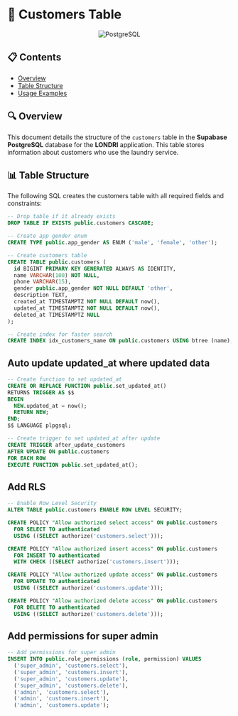 # 👤 Customers Table

<div align="center">
  <img src="https://img.shields.io/badge/PostgreSQL-316192?style=for-the-badge&logo=postgresql&logoColor=white" alt="PostgreSQL"/>
</div>

## 📋 Contents

- [Overview](#overview)
- [Table Structure](#table-structure)
- [Usage Examples](#usage-examples)

## 🔍 Overview

This document details the structure of the `customers` table in the **Supabase PostgreSQL**
database for the **LONDRI** application. This table stores information about customers who use the laundry service.

## 📊 Table Structure

The following SQL creates the customers table with all required fields and constraints:

```sql
-- Drop table if it already exists
DROP TABLE IF EXISTS public.customers CASCADE;

-- Create app gender enum
CREATE TYPE public.app_gender AS ENUM ('male', 'female', 'other');

-- Create customers table
CREATE TABLE public.customers (
  id BIGINT PRIMARY KEY GENERATED ALWAYS AS IDENTITY,
  name VARCHAR(100) NOT NULL,
  phone VARCHAR(15),
  gender public.app_gender NOT NULL DEFAULT 'other',
  description TEXT,
  created_at TIMESTAMPTZ NOT NULL DEFAULT now(),
  updated_at TIMESTAMPTZ NOT NULL DEFAULT now(),
  deleted_at TIMESTAMPTZ NULL
);

-- Create index for faster search
CREATE INDEX idx_customers_name ON public.customers USING btree (name);
```

## Auto update updated_at where updated data

```sql
-- Create function to set updated_at
CREATE OR REPLACE FUNCTION public.set_updated_at()
RETURNS TRIGGER AS $$
BEGIN
  NEW.updated_at = now();
  RETURN NEW;
END;
$$ LANGUAGE plpgsql;

-- Create trigger to set updated_at after update
CREATE TRIGGER after_update_customers
AFTER UPDATE ON public.customers
FOR EACH ROW
EXECUTE FUNCTION public.set_updated_at();
```

## Add RLS

```sql
-- Enable Row Level Security
ALTER TABLE public.customers ENABLE ROW LEVEL SECURITY;

CREATE POLICY "Allow authorized select access" ON public.customers
  FOR SELECT TO authenticated
  USING ((SELECT authorize('customers.select')));

CREATE POLICY "Allow authorized insert access" ON public.customers
  FOR INSERT TO authenticated
  WITH CHECK ((SELECT authorize('customers.insert')));

CREATE POLICY "Allow authorized update access" ON public.customers
  FOR UPDATE TO authenticated
  USING ((SELECT authorize('customers.update')));

CREATE POLICY "Allow authorized delete access" ON public.customers
  FOR DELETE TO authenticated
  USING ((SELECT authorize('customers.delete')));
```

## Add permissions for super admin

```sql
-- Add permissions for super admin
INSERT INTO public.role_permissions (role, permission) VALUES
  ('super_admin', 'customers.select'),
  ('super_admin', 'customers.insert'),
  ('super_admin', 'customers.update'),
  ('super_admin', 'customers.delete'),
  ('admin', 'customers.select'),
  ('admin', 'customers.insert'),
  ('admin', 'customers.update');

```